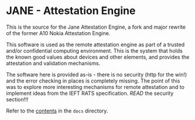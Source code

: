 # JANE - Attestation Engine

This is the source for the Jane Attestation Engine, a fork and major rewrite of the former A10 Nokia Attestation Engine.

This software is used as the remote attestation engine as part of a trusted and/or confidential computing environment. This is the system that holds the known good values about devices and other elements, and provides the attestation and validation mechanisms.

The software here is provided as-is - there is no security (http for the win!) and the error checking in places is completely missing. The point of this was to explore more interesting mechanisms for remote attestation and to implement ideas from the IEFT RATS specification. *READ* the security section!!!

Refer to the [contents](docs/contents.md) in the `docs` directory.
